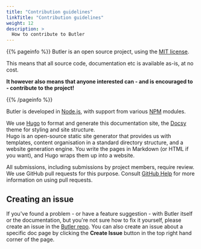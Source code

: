 ```yaml
---
title: "Contribution guidelines"
linkTitle: "Contribution guidelines"
weight: 12
description: >
  How to contribute to Butler
---
```


{{% pageinfo %}}
Butler is an open source project, using the [MIT license](https://choosealicense.com/licenses/mit/).

This means that all source code, documentation etc is available as-is, at no cost.  

**It however also means that anyone interested can - and is encouraged to - contribute to the project!**

{{% /pageinfo %}}

Butler is developed in [Node.js](https://nodejs.org), with support from various [NPM](https://www.npmjs.com/) modules.  

We use [Hugo](https://gohugo.io/) to format and generate this documentation site, the [Docsy](https://github.com/google/docsy) theme for styling and site structure.  
Hugo is an open-source static site generator that provides us with templates, content organisation in a standard directory structure, and a website generation engine. You write the pages in Markdown (or HTML if you want), and Hugo wraps them up into a website.

All submissions, including submissions by project members, require review. We use GitHub pull requests for this purpose. Consult [GitHub Help](https://help.github.com/articles/about-pull-requests/) for more information on using pull requests.




## Creating an issue

If you've found a problem - or have a feature suggestion - with Butler itself or the documentation, but you're not sure how to fix it yourself, please create an issue in the [Butler repo](https://github.com/ptarmiganlabs/butler/issues). You can also create an issue about a specific doc page by clicking the **Create Issue** button in the top right hand corner of the page.
